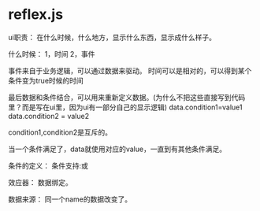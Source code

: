 # reflex.js
 
 ui职责：
 在什么时候，什么地方，显示什么东西，显示成什么样子。
 
 
 什么时候：
  1，时间
  2，事件
  
  事件来自于业务逻辑，可以通过数据来驱动。
  时间可以是相对的，可以得到某个条件变为true时候的时间
  
  
  最后数据和条件结合，可以用来重新定义数据。(为什么不把这些直接写到代码里？而是写在ui里，因为ui有一部分自己的显示逻辑)
   data.condition1=value1
   data.condition2 = value2
   
   
   condition1,condition2是互斥的。
   
   当一个条件满足了，data就使用对应的value，一直到有其他条件满足。
   
   条件的定义：
     条件支持:或
	 <condition condition1="{time=100}"/>
  
  
 效应器：
   数据绑定。
   
   数据来源：
      同一个name的数据改变了。
	  
	  
	  
	  
	  
   
